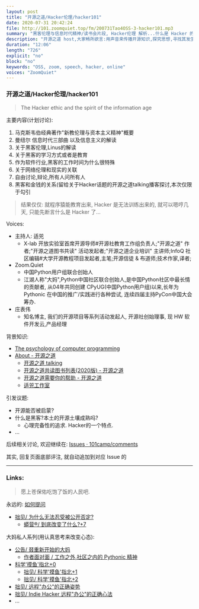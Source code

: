 ```yaml
---
layout: post
title: "开源之道/Hacker伦理/hacker101"
date: 2020-07-31 20:42:24 
file: http://101.zoomquiet.top/fm/200731Tao4OSS-3-hacker101.mp3
summary: "黑客伦理与信息时代精神/读书会片段, Hacker伦理 解析...什么是 Hacker 的偏见"
description: "开源之道 host,大家畅所欲言:用声音来传播开源知识,探究思想,寻找其发生的奥秘!开源之道Talking ,业界顶级开源大咖表达观点,探寻问题,寻找答案,这里是洞见的集中地! 开源之道 talking 这款播客节目,是开源之道共同体下的一个特别项目,旨在通过 Podcast 的形式,收集,探讨业界关于开源的思想,知识,价值的见解,观点,洞见,能够让更为轻松的谈话,聊天,辩论的方式得以施展,乃布道开源之新优势也. "
duration: "12:06" 
length: "726"
explicit: "no" 
block: "no" 
keywords: "OSS, zoom, speech, hacker, online"
voices: "ZoomQuiet"
---
```


### 开源之道/Hacker伦理/hacker101
> The Hacker ethic and  the spirit of the information age

主要内容(计划讨论):

1. 马克斯韦伯经典著作"新教伦理与资本主义精神"概要
1. 曼纽尔 信息时代三部曲 以及信息主义的解读
1. 关于黑客伦理,Linus的解读
1. 关于黑客的学习方式或者是教育
1. 作为软件行业,黑客的工作时间为什么很特殊
1. 关于网络伦理和现实的关联
1. 自由讨论,辩论,所有人问所有人
1. 黑客和金钱的关系(留给关于Hacker话题的开源之道talking播客探讨,本次仅限于勾引

> 结果仅仅: 就程序猿能教育出来, Hacker 是无法训练出来的, 就可以嗯哼几天, 只能先断言什么是 Hacker 了...

Voices:

- 主持人:  适兕
    + X-lab 开放实验室首席开源导师#开源社教育工作组负责人;"开源之道" 作者;"开源之道图书共读" 活动发起者;"开源之道企业培训" 主讲师;InfoQ 社区编辑#大学开源教程项目发起者,主笔;开源信徒 & 布道师;技术作家,译者;
- Zoom.Quiet
    + 中国Python用户组联合创始人
    + 江湖人称"大妈",Python中国社区联合创始人,是中国Python社区中最长情的贡献者, 从04年共同创建 CPyUG(中国Python用户组)以来,长年为 Pythonic 在中国的推广/实践进行各种尝试, 连续四届主持PyCon中国大会筹办. 
- 庄表伟
    + 知名博主, 我们的开源项目等系列活动发起人, 开源社创始理事, 现 HW 软件开发云,产品经理


背景知识:

- [The psychology of computer programming](https://en.wikipedia.org/wiki/Hacker_ethic)
- [About - 开源之道](http://opensourceway.community/posts/the_way_of_open_source/open_source_way/)
    + [开源之道 talking ](http://opensourceway.community/posts/opensource_talking/2020-done-and-plan-index/)
    + [开源之道共读图书列表(2020版) - 开源之道](http://opensourceway.community/posts/paper_or_book_reading/2020_book_lists/)
    + [开源之道需要你的帮助 - 开源之道](http://opensourceway.community/community/welcome-to-anyone-contribute/)
    + [适兕工作室](http://www.jiansheng.works/)



引发议题:

- 开源能否被启蒙?
- 什么是黑客?本土的开源土壤成熟吗?
    + 心理完备性的追求. Hacker的一个特点. 
- ...


后续相关讨论, 欢迎继续在:
[Issues · 101camp/comments](https://github.com/101camp/comments/issues)


其实, 回复页面底部评注, 就自动追加到对应 Issue 的

-------------
### Links: 
> 愿上苍保佑吃饱了饭的人民吧.


永远的: [如何提问](https://gitlab.com/101camp/2py/tasks/wikis/HandBooks/Hb4Ask)

- [拙见/ 为什么无法忍受被公开否定?](https://mp.weixin.qq.com/s/S8Sq_Ex-G0k7JZ7GvmnuJQ)
    + [蟒营®/ 到底改变了什么?+7](https://mp.weixin.qq.com/s/v2EDviJ_7950BPR6oV6HkA)


大妈私人系列(用认真思考来改变心态):

- [公告/ 叕重新开始的大妈](https://mp.weixin.qq.com/s/N5TuRRbF485D4Q90XdDA7g)
    + [作者面对面 / 工作之外,社区之内的 Pythonic 精神](https://mp.weixin.qq.com/s/Rj3YRIpecMIsV9UzEY4_lw)
- [科学'摸鱼'指北+0](https://mp.weixin.qq.com/s/Q-keoD_3L29zKNPnwLTFXw)
    + [拙见/ 科学'摸鱼'指北+1](https://mp.weixin.qq.com/s/fnu9dtLQVc_TiShluhXccw)
    + [拙见/ 科学'摸鱼'指北+2](https://mp.weixin.qq.com/s/4NZGKhdbAaanxNKZyQR-vg)
- [拙见/ 远程"办公"的正确姿势](https://mp.weixin.qq.com/s/XzN7if9-ntvOkIbRrT4s_Q)
- [拙见/ Indie Hacker 远程"办公"的正确心法](https://mp.weixin.qq.com/s/d28HqnF5aRs0jZ4tKwSmQg)
- ... 




